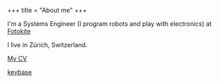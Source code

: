 +++
title = "About me"
+++

I'm a Systems Engineer (I program robots and play with electronics) at [Fotokite](https://www.fotokite.com)

I live in Zürich, Switzerland.

[My CV](https://rxresu.me/jeremy.savor/mycv)

[keybase](/keybase.txt)
